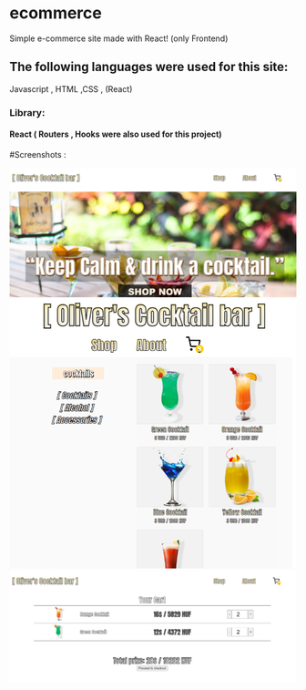 # ecommerce
Simple e-commerce site made with React! (only Frontend)


## The following languages were used for this site:
Javascript , HTML ,CSS , (React)
### Library:
#### React ( Routers , Hooks were also used for this project)


#Screenshots :

![Screenshot](https://raw.githubusercontent.com/tailwhip99/ecommerce/main/screenshots/Photo1.png)
![Screenshot](https://raw.githubusercontent.com/tailwhip99/ecommerce/main/screenshots/Photo2.png)
![Screenshot](https://raw.githubusercontent.com/tailwhip99/ecommerce/main/screenshots/Photo3.png)
